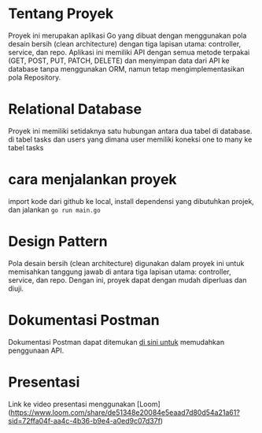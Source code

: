 # Tentang Proyek
Proyek ini merupakan aplikasi Go yang dibuat dengan menggunakan pola desain bersih (clean architecture) dengan tiga lapisan utama: controller, service, dan repo. Aplikasi ini memiliki API dengan semua metode terpakai (GET, POST, PUT, PATCH, DELETE) dan menyimpan data dari API ke database tanpa menggunakan ORM, namun tetap mengimplementasikan pola Repository.

# Relational Database
Proyek ini memiliki setidaknya satu hubungan antara dua tabel di database. di tabel tasks dan users yang dimana user memiliki koneksi one to many ke tabel tasks

# cara  menjalankan proyek
import kode dari github ke local, install dependensi yang dibutuhkan projek, 
dan jalankan ``go run main.go``

# Design Pattern
Pola desain bersih (clean architecture) digunakan dalam proyek ini untuk memisahkan tanggung jawab di antara tiga lapisan utama: controller, service, dan repo. Dengan ini, proyek dapat dengan mudah diperluas dan diuji.

# Dokumentasi Postman
Dokumentasi Postman dapat ditemukan [di sini untuk](https://documenter.getpostman.com/view/25921875/2s9YkoeN5N) memudahkan penggunaan API.

# Presentasi
Link ke video presentasi menggunakan [Loom] (https://www.loom.com/share/de51348e20084e5eaad7d80d54a21a61?sid=72ffa04f-aa4c-4b36-b9e4-a0ed9c07d37f)
